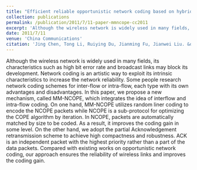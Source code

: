 ```yaml
---
title: "Efficient reliable opportunistic network coding based on hybrid flow in wireless network"
collection: publications
permalink: /publication/2011/7/11-paper-mmncope-cc2011
excerpt: 'Although the wireless network is widely used in many fields, its characteristics such as high bit error rate and broadcast links may block its development. Network coding is an artistic way to exploit its intrinsic characteristics to increase the network reliability. Some people research network coding schemes for inter-flow or intra-flow, each type with its own advantages and disadvantages. In this paper, we propose a new mechanism, called MM-NCOPE, which integrates the idea of interflow and intra-flow coding. On one hand, MM-NCOPE utilizes random liner coding to encode the NCOPE packets while NCOPE is a sub-protocol for optimizing the COPE algorithm by iteration. In NCOPE, packets are automatically matched by size to be coded. As a result, it improves the coding gain in some level. On the other hand, we adopt the partial Acknowledgement retransmission scheme to achieve high compactness and robustness. ACK is an independent packet with the highest priority rather than a part of the data packets. Compared with existing works on opportunistic network coding, our approach ensures the reliability of wireless links and improves the coding gain.'
date: 2011/7/11
venue: 'China Communications'
citation: 'Jing Chen, Tong Li, Ruiying Du, Jianming Fu, Jianwei Liu. &quot;Efficient reliable opportunistic network coding based on hybrid flow in wireless network.&quot; China Communications, vol. 8, no. 4, pp. 125-131, 2011.'
---
```

Although the wireless network is widely used in many fields, its characteristics such as high bit error rate and broadcast links may block its development. Network coding is an artistic way to exploit its intrinsic characteristics to increase the network reliability. Some people research network coding schemes for inter-flow or intra-flow, each type with its own advantages and disadvantages. In this paper, we propose a new mechanism, called MM-NCOPE, which integrates the idea of interflow and intra-flow coding. On one hand, MM-NCOPE utilizes random liner coding to encode the NCOPE packets while NCOPE is a sub-protocol for optimizing the COPE algorithm by iteration. In NCOPE, packets are automatically matched by size to be coded. As a result, it improves the coding gain in some level. On the other hand, we adopt the partial Acknowledgement retransmission scheme to achieve high compactness and robustness. ACK is an independent packet with the highest priority rather than a part of the data packets. Compared with existing works on opportunistic network coding, our approach ensures the reliability of wireless links and improves the coding gain.
